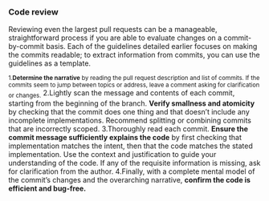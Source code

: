 
### **Code review**
Reviewing even the largest pull requests can be a manageable, straightforward process if you are able to evaluate changes on a commit-by-commit basis. 
Each of the guidelines detailed earlier focuses on making the commits readable; to extract information from commits, you can use the guidelines as a template.

<sub>1.**Determine the narrative** by reading the pull request description and list of commits. If the commits seem to jump between topics or address, leave a comment asking for clarification or changes.</sub>
2.Lightly scan the message and contents of each commit, starting from the beginning of the branch. **Verify smallness and atomicity** by checking that the commit does one thing and that doesn’t
include any incomplete implementations. Recommend splitting or combining commits that are incorrectly scoped.
3.Thoroughly read each commit. **Ensure the commit message sufficiently explains the code** by first checking that implementation matches the intent, 
then that the code matches the stated implementation. Use the context and justification to guide your understanding of the code. 
If any of the requisite information is missing, ask for clarification from the author.
4.Finally, with a complete mental model of the commit’s changes and the overarching narrative, **confirm the code is efficient and bug-free.**
